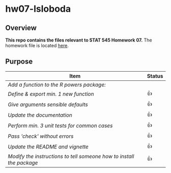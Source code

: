 # hw07-lsloboda

## Overview
**This repo contains the files relevant to STAT 545 Homework 07.**
  The homework file is located [here](https://github.com/STAT545-UBC-students/hw07-lsloboda/blob/master/hw-07.md).

## Purpose

|    **Item**                                     | **Status** |
  |-------------------------------------------------|------------|
  | *Add a function to the R powers package:*                   |
  | *Define & export min. 1 new function*    | :thumbsup: |
  | *Give arguments sensible defaults*    | :thumbsup: |
  | *Update the documentation*    | :thumbsup: |
  | *Perform min. 3 unit tests for common cases*    | :thumbsup: |
  | *Pass 'check' without errors*    | :thumbsup: |
  | *Update the README and vignette*    | :thumbsup: |
  | *Modify the instructions to tell someone how to install the package*    | :thumbsup: |